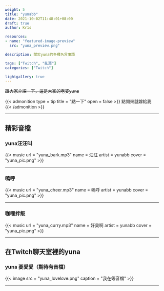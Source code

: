 ```yaml
---
weight: 5
title: "yunabb"
date: 2021-10-02T11:48:01+08:00
draft: true
author: Kr1s

resources:
- name: "featured-image-preview"
  src: "yuna_preview.png"

description: 關於yuna的各種名言事蹟

tags: ["Twitch", "亂源"]
categories: ["Twitch"]

lightgallery: true
---
```



<!--more-->

~~跟大家介紹一下，這是大家的老婆yuna~~

{{< admonition type = tip title = "點一下" open = false >}}
點開來就嫁給我
{{< /admonition >}}

--- 

## 精彩音檔
### yuna汪汪叫

{{< music url = "yuna_bark.mp3" name = 汪汪  artist = yunabb cover = "yuna_pic.png" >}}

---

### 嗚呼

{{< music url = "yuna_cheer.mp3" name = 嗚呼  artist = yunabb cover = "yuna_pic.png" >}}

---


### 咖哩拌飯

{{< music url = "yuna_curry.mp3" name = 好臭啊  artist = yunabb cover = "yuna_pic.png" >}}

---

## 在Twitch聊天室裡的yuna
### yuna 要愛愛（期待有音檔）

{{< image src = "yuna_lovelove.png" caption = "我在等音檔" >}}

---